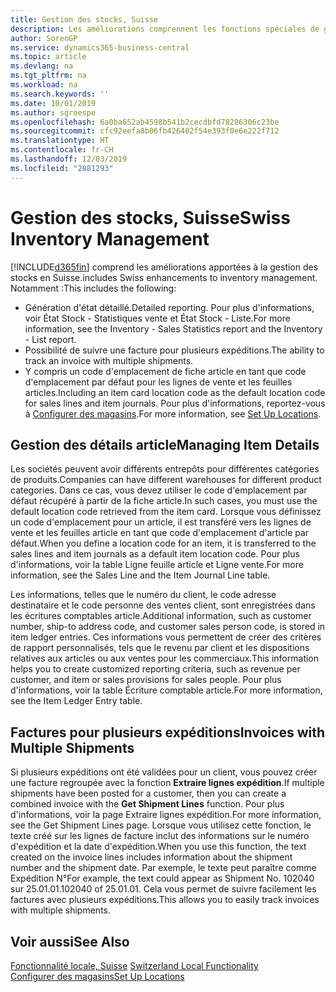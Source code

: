 ```yaml
---
title: Gestion des stocks, Suisse
description: Les améliorations comprennent les fonctions spéciales de gestion des stocks en Suisse.
author: SorenGP
ms.service: dynamics365-business-central
ms.topic: article
ms.devlang: na
ms.tgt_pltfrm: na
ms.workload: na
ms.search.keywords: ''
ms.date: 10/01/2019
ms.author: sgroespe
ms.openlocfilehash: 6a0ba652ab4598b541b2cecdbfd78286306c23be
ms.sourcegitcommit: cfc92eefa8b06fb426482f54e393f0e6e222f712
ms.translationtype: HT
ms.contentlocale: fr-CH
ms.lasthandoff: 12/03/2019
ms.locfileid: "2881293"
---
```

# <a name="swiss-inventory-management"></a><span data-ttu-id="02407-103">Gestion des stocks, Suisse</span><span class="sxs-lookup"><span data-stu-id="02407-103">Swiss Inventory Management</span></span>
[!INCLUDE[d365fin](../../includes/d365fin_md.md)] <span data-ttu-id="02407-104">comprend les améliorations apportées à la gestion des stocks en Suisse.</span><span class="sxs-lookup"><span data-stu-id="02407-104">includes Swiss enhancements to inventory management.</span></span> <span data-ttu-id="02407-105">Notamment :</span><span class="sxs-lookup"><span data-stu-id="02407-105">This includes the following:</span></span>  

- <span data-ttu-id="02407-106">Génération d'état détaillé.</span><span class="sxs-lookup"><span data-stu-id="02407-106">Detailed reporting.</span></span>  <span data-ttu-id="02407-107">Pour plus d'informations, voir État Stock - Statistiques vente et État Stock - Liste.</span><span class="sxs-lookup"><span data-stu-id="02407-107">For more information, see the Inventory - Sales Statistics report and the Inventory - List report.</span></span>  
- <span data-ttu-id="02407-108">Possibilité de suivre une facture pour plusieurs expéditions.</span><span class="sxs-lookup"><span data-stu-id="02407-108">The ability to track an invoice with multiple shipments.</span></span>  
- <span data-ttu-id="02407-109">Y compris un code d'emplacement de fiche article en tant que code d'emplacement par défaut pour les lignes de vente et les feuilles articles.</span><span class="sxs-lookup"><span data-stu-id="02407-109">Including an item card location code as the default location code for sales lines and item journals.</span></span> <span data-ttu-id="02407-110">Pour plus d'informations, reportez-vous à [Configurer des magasins](../../inventory-how-setup-locations.md).</span><span class="sxs-lookup"><span data-stu-id="02407-110">For more information, see [Set Up Locations](../../inventory-how-setup-locations.md).</span></span>

## <a name="managing-item-details"></a><span data-ttu-id="02407-111">Gestion des détails article</span><span class="sxs-lookup"><span data-stu-id="02407-111">Managing Item Details</span></span>  
<span data-ttu-id="02407-112">Les sociétés peuvent avoir différents entrepôts pour différentes catégories de produits.</span><span class="sxs-lookup"><span data-stu-id="02407-112">Companies can have different warehouses for different product categories.</span></span> <span data-ttu-id="02407-113">Dans ce cas, vous devez utiliser le code d'emplacement par défaut récupéré à partir de la fiche article.</span><span class="sxs-lookup"><span data-stu-id="02407-113">In such cases, you must use the default location code retrieved from the item card.</span></span> <span data-ttu-id="02407-114">Lorsque vous définissez un code d'emplacement pour un article, il est transféré vers les lignes de vente et les feuilles article en tant que code d'emplacement d'article par défaut.</span><span class="sxs-lookup"><span data-stu-id="02407-114">When you define a location code for an item, it is transferred to the sales lines and item journals as a default item location code.</span></span> <span data-ttu-id="02407-115">Pour plus d'informations, voir la table Ligne feuille article et Ligne vente.</span><span class="sxs-lookup"><span data-stu-id="02407-115">For more information, see the Sales Line and the Item Journal Line table.</span></span>  

<span data-ttu-id="02407-116">Les informations, telles que le numéro du client, le code adresse destinataire et le code personne des ventes client, sont enregistrées dans les écritures comptables article.</span><span class="sxs-lookup"><span data-stu-id="02407-116">Additional information, such as customer number, ship-to address code, and customer sales person code, is stored in item ledger entries.</span></span> <span data-ttu-id="02407-117">Ces informations vous permettent de créer des critères de rapport personnalisés, tels que le revenu par client et les dispositions relatives aux articles ou aux ventes pour les commerciaux.</span><span class="sxs-lookup"><span data-stu-id="02407-117">This information helps you to create customized reporting criteria, such as revenue per customer, and item or sales provisions for sales people.</span></span> <span data-ttu-id="02407-118">Pour plus d'informations, voir la table Écriture comptable article.</span><span class="sxs-lookup"><span data-stu-id="02407-118">For more information, see the Item Ledger Entry table.</span></span>  

## <a name="invoices-with-multiple-shipments"></a><span data-ttu-id="02407-119">Factures pour plusieurs expéditions</span><span class="sxs-lookup"><span data-stu-id="02407-119">Invoices with Multiple Shipments</span></span>  
<span data-ttu-id="02407-120">Si plusieurs expéditions ont été validées pour un client, vous pouvez créer une facture regroupée avec la fonction **Extraire lignes expédition**.</span><span class="sxs-lookup"><span data-stu-id="02407-120">If multiple shipments have been posted for a customer, then you can create a combined invoice with the **Get Shipment Lines** function.</span></span> <span data-ttu-id="02407-121">Pour plus d'informations, voir la page Extraire lignes expédition.</span><span class="sxs-lookup"><span data-stu-id="02407-121">For more information, see the Get Shipment Lines page.</span></span> <span data-ttu-id="02407-122">Lorsque vous utilisez cette fonction, le texte créé sur les lignes de facture inclut des informations sur le numéro d'expédition et la date d'expédition.</span><span class="sxs-lookup"><span data-stu-id="02407-122">When you use this function, the text created on the invoice lines includes information about the shipment number and the shipment date.</span></span> <span data-ttu-id="02407-123">Par exemple, le texte peut paraître comme Expédition N°</span><span class="sxs-lookup"><span data-stu-id="02407-123">For example, the text could appear as Shipment No.</span></span> <span data-ttu-id="02407-124">102040 sur 25.01.01.</span><span class="sxs-lookup"><span data-stu-id="02407-124">102040 of 25.01.01.</span></span> <span data-ttu-id="02407-125">Cela vous permet de suivre facilement les factures avec plusieurs expéditions.</span><span class="sxs-lookup"><span data-stu-id="02407-125">This allows you to easily track invoices with multiple shipments.</span></span>  

## <a name="see-also"></a><span data-ttu-id="02407-126">Voir aussi</span><span class="sxs-lookup"><span data-stu-id="02407-126">See Also</span></span>  
 <span data-ttu-id="02407-127">[Fonctionnalité locale, Suisse](switzerland-local-functionality.md) </span><span class="sxs-lookup"><span data-stu-id="02407-127">[Switzerland Local Functionality](switzerland-local-functionality.md) </span></span>  
 [<span data-ttu-id="02407-128">Configurer des magasins</span><span class="sxs-lookup"><span data-stu-id="02407-128">Set Up Locations</span></span>](../../inventory-how-setup-locations.md)
